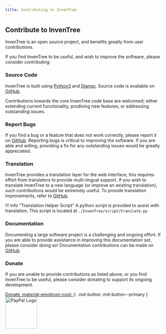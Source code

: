 ```yaml
---
title: Contributing to InvenTree
---
```


## Contribute to InvenTree

InvenTree is an open source project, and benefits greatly from user contributions.

If you find InvenTree to be useful, and wish to improve the software, please consider contributing:

### Source Code

InvenTree is built using [Python3](https://www.python.org/) and [Django](https://www.djangoproject.com/). Source code is available on [GitHub](https://github.com/inventree/inventree).

Contributions towards the core InvenTree code base are welcomed; either extending current functionality, prodiving new features, or addressing outstanding issues.

### Report Bugs

If you find a bug or a feature that does not work correctly, please report it on [GitHub](https://github.com/inventree/inventree/issues). Reporting bugs is critical to improving the software. If you are able and willing, providing a fix for any outstanding issues would be greatly appreciated.

### Translation

InvenTree provides a translation layer for the web interface, this requires effort from translators to provide multi-lingual support. If you wish to translate InvenTree to a new language (or improve an existing translation), such contributions would be extremely useful. To provide translation improvements, refer to [GitHub](https://github.com/inventree/inventree).

!!! info "Translation Helper Script"
    A python script is provided to assist with translation. This script is located at `./InvenTree/script/translate.py`

### Documentation

Documenting a large software project is a challenging and ongoing effort. If you are able to provide assistance in improving this documentation set, please consider doing so! Documentation contributions can be made on [GitHub](https://github.com/inventree/inventree-docs).

### Donate

If you are unable to provide contributions as listed above, or you find InvenTree to be useful, please consider donating to support its ongoing development.

[ Donate :material-emoticon-cool: ](https://www.paypal.com/cgi-bin/webscr?cmd=_donations&business=T4M976M5URSUE&currency_code=AUD){: .md-button .md-button--primary }
<img src="/assets/paypal-logo-small-min-300x136.png" border="0" alt="PayPal Logo" style="width: 102px; length:225px; vertical-align:middle;">

